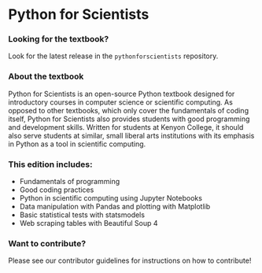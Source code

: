 # Python for Scientists

### Looking for the textbook?

Look for the latest release in the `pythonforscientists` repository.

### About the textbook

Python for Scientists is an open-source Python textbook designed for introductory courses in computer science or scientific computing. As opposed to other textbooks, which only cover the fundamentals of coding itself, Python for Scientists also provides students with good programming and development skills. Written for students at Kenyon College, it should also serve students at similar, small liberal arts institutions with its emphasis in Python as a tool in scientific computing.

### This edition includes:
- Fundamentals of programming
- Good coding practices
- Python in scientific computing using Jupyter Notebooks
- Data manipulation with Pandas and plotting with Matplotlib
- Basic statistical tests with statsmodels
- Web scraping tables with Beautiful Soup 4

### Want to contribute?

Please see our contributor guidelines for instructions on how to contribute!
